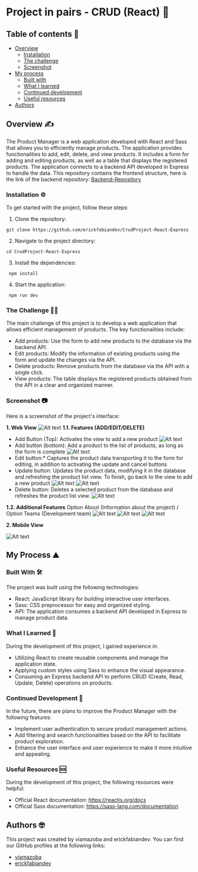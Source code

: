 # Project in pairs - CRUD (React) 🚀  
## Table of contents :page_facing_up:
- [Overview](#overview)
  - [Installation](#Installation)  
  - [The challenge](#the-challenge)
  - [Screenshot](#screenshot)
- [My process](#my-process)
  - [Built with](#built-with)
  - [What I learned](#what-i-learned)
  - [Continued development](#continued-development)
  - [Useful resources](#useful-resources)
- [Authors](#authors)

## Overview :writing_hand:
The Product Manager is a web application developed with React and Sass that allows you to efficiently manage products. The application provides functionalities to add, edit, delete, and view products. It includes a form for adding and editing products, as well as a table that displays the registered products. The application connects to a backend API developed in Express to handle the data.
This repository contains the frontend structure, here is the link of the backend repository: [Backend-Repository](https://github.com/viamazoba/CrudProject-Express)

### Installation :gear:
To get started with the project, follow these steps:

1. Clone the repository:
```shell
git clone https://github.com/erickfabiandev/CrudProject-React-Express
  ```
2. Navigate to the project directory:
```shell
cd CrudProject-React-Express
 ```
3. Install the dependencies:
```shell
 npm install
  ```
4. Start the application: 
```shell
 npm run dev
  ```

### The Challenge :weight_lifting_man:
The main challenge of this project is to develop a web application that allows efficient management of products. The key functionalities include:

* Add products: Use the form to add new products to the database via the backend API.
* Edit products: Modify the information of existing products using the form and update the changes via the API.
* Delete products: Remove products from the database via the API with a single click.
* View products: The table displays the registered products obtained from the API in a clear and organized manner.

### Screenshot 📷 
Here is a screenshot of the project's interface:

**1. Web View**
![Alt text](./src/assets/image.png)
**1.1. Features (ADD/EDIT/DELETE)**
* Add Button (Top): Activates the view to add a new product
![Alt text](./src/assets/image-5.png)
* Add button (bottom): Add a product to the list of products, as long as the form is complete
![Alt text](./src/assets/image-1.png)
* Edit button:* Captures the product data transporting it to the form for editing, in addition to activating the update and cancel buttons
* Update button: Updates the product data, modifying it in the database and refreshing the product list view. To finish, go back to the view to add a new product
![Alt text](./src/assets/image-2.png)
![Alt text](./src/assets/image-3.png)
* Delete button: Deletes a selected product from the database and refreshes the product list view.
![Alt text](./src/assets/image-4.png)

**1.2. Additional Features**
Option About (Information about the project) / Option Teams (Development team)
![Alt text](./src/assets/image-6.png)
![Alt text](./src/assets/image-7.png)
![Alt text](./src/assets/image-8.png)

**2. Mobile View**

![Alt text](./src/assets/image-9.png)


## My Process :mountain:
### Built With :hammer_and_wrench:
The project was built using the following technologies:

* React: JavaScript library for building interactive user interfaces.
* Sass: CSS preprocessor for easy and organized styling.
* API: The application consumes a backend API developed in Express to manage product data.

### What I Learned :microscope:
During the development of this project, I gained experience in:

* Utilizing React to create reusable components and manage the application state.
* Applying custom styles using Sass to enhance the visual appearance.
* Consuming an Express backend API to perform CRUD (Create, Read, Update, Delete) operations on products.

### Continued Development :briefcase:
In the future, there are plans to improve the Product Manager with the following features:

* Implement user authentication to secure product management actions.
* Add filtering and search functionalities based on the API to facilitate product exploration.
* Enhance the user interface and user experience to make it more intuitive and appealing.

### Useful Resources :sos:
During the development of this project, the following resources were helpful:

* Official React documentation: https://reactjs.org/docs
* Official Sass documentation: https://sass-lang.com/documentation

## Authors :nerd_face:

This project was created by viamazoba and erickfabiandev. You can find our GitHub profiles at the following links:
- [viamazoba](https://github.com/viamazoba)
- [erickfabiandev](https://github.com/erickfabiandev)
